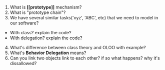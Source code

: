 1. What is **[[prototype]]** mechanism?
2. What is "prototype chain"?
3. We have several similar tasks('xyz', 'ABC', etc) that we need to model in our software?

-   With class? explain the code?
-   With delegation? explain the code?

4. What's difference between class theory and OLOO with example?
5. What's **Behavior Delegation** means?
6. Can you link two objects link to each other? if so what happens? why it's dissallowed?
